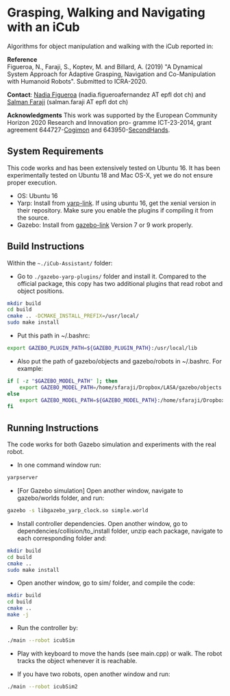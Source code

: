 # Grasping, Walking and Navigating with an iCub
Algorithms for object manipulation and walking with the iCub reported in:

**Reference**   
Figueroa, N., Faraji, S., Koptev, M. and Billard, A. (2019) "A Dynamical System Approach for Adaptive Grasping, Navigation and Co-Manipulation with Humanoid Robots". Submitted to ICRA-2020. 

**Contact**: [Nadia Figueroa](http://lasa.epfl.ch/people/member.php?SCIPER=238387) (nadia.figueroafernandez AT epfl dot ch) and [Salman Faraji](https://salmanfaraji.github.io/) (salman.faraji AT epfl dot ch)

**Acknowledgments**
This work was supported by the European Community Horizon 2020 Research and Innovation pro-
gramme ICT-23-2014, grant agreement 644727-[Cogimon](https://cogimon.eu/cognitive-interaction-motion-cogimon) and
643950-[SecondHands](https://secondhands.eu/).


## System Requirements
This code works and has been extensively tested on Ubuntu 16. It has been experimentally tested on Ubuntu 18 and Mac OS-X, yet we do not ensure proper execution.  
- OS: Ubuntu 16
- Yarp: Install from [yarp-link](https://www.yarp.it/install_yarp_linux.html#install_on_linux). If using ubuntu 16, get the xenial version in their repository. Make sure you enable the plugins if compiling it from the source.
- Gazebo: Install from [gazebo-link](http://gazebosim.org/tutorials?tut=install_ubuntu&ver=5.0) Version 7 or 9 work properly.

## Build Instructions 
Within the `~./iCub-Assistant/` folder:
- Go to `./gazebo-yarp-plugins/` folder and install it. Compared to the official package, this copy has two additional plugins that read robot and object positions.

```bash
mkdir build
cd build
cmake .. -DCMAKE_INSTALL_PREFIX=/usr/local/
sudo make install
```

- Put this path in ~/.bashrc:

```bash
export GAZEBO_PLUGIN_PATH=${GAZEBO_PLUGIN_PATH}:/usr/local/lib
```

- Also put the path of gazebo/objects and gazebo/robots in ~/.bashrc. For example:

```bash
if [ -z "$GAZEBO_MODEL_PATH" ]; then
    export GAZEBO_MODEL_PATH=/home/sfaraji/Dropbox/LASA/gazebo/objects:/home/sfaraji/Dropbox/LASA/gazebo/robots
else
    export GAZEBO_MODEL_PATH=${GAZEBO_MODEL_PATH}:/home/sfaraji/Dropbox/LASA/gazebo/objects:/home/sfaraji/Dropbox/LASA/gazebo/robots
fi
```

## Running Instructions 
The code works for both Gazebo simulation and experiments with the real robot. 
- In one command window run:

```bash
yarpserver
```

- [For Gazebo simulation] Open another window, navigate to gazebo/worlds folder, and run:

```bash
gazebo -s libgazebo_yarp_clock.so simple.world
```


- Install controller dependencies. Open another window, go to dependencies/collision/to_install folder, unzip each package, navigate to each corresponding folder and:

```bash
mkdir build
cd build
cmake ..
sudo make install
```

- Open another window, go to sim/ folder, and compile the code:

```bash
mkdir build
cd build
cmake ..
make -j
```

- Run the controller by:

```bash
./main --robot icubSim
```

- Play with keyboard to move the hands (see main.cpp) or walk. The robot tracks the object whenever it is reachable.

- If you have two robots, open another window and run:

```bash
./main --robot icubSim2
```
